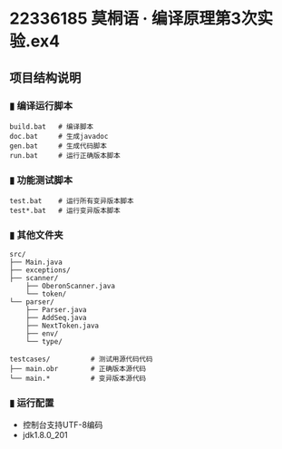 # 22336185 莫桐语 · 编译原理第3次实验.ex4

## 项目结构说明

### ▮ 编译运行脚本

```
build.bat	# 编译脚本
doc.bat		# 生成javadoc
gen.bat		# 生成代码脚本
run.bat		# 运行正确版本脚本
```



### ▮ 功能测试脚本

```
test.bat	# 运行所有变异版本脚本
test*.bat	# 运行变异版本脚本
```



### ▮ 其他文件夹

```
src/			
├── Main.java		
├── exceptions/
├── scanner/
	├── OberonScanner.java
	└── token/
└── parser/
	├── Parser.java
	├── AddSeq.java
	├── NextToken.java
	├── env/
	└── type/

testcases/			# 测试用源代码代码
├── main.obr		# 正确版本源代码
└── main.* 			# 变异版本源代码
```



### ▮ 运行配置

- 控制台支持UTF-8编码
- jdk1.8.0_201

